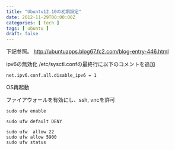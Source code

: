 ```yaml
---
title: "Ubuntu12.10の初期設定"
date: 2012-11-29T00:00:00Z
categories: [ tech ]
tags: [ ubuntu ]
draft: false
---
```


下記参照。
http://ubuntuapps.blog67.fc2.com/blog-entry-446.html

ipv6の無効化
/etc/sysctl.confの最終行に以下のコメントを追加
```
net.ipv6.conf.all.disable_ipv6 = 1
```

OS再起動

ファイアウォールを有効にし、ssh, vncを許可
```
sudo ufw enable

sudo ufw default DENY

sudo ufw  allow 22
sudo ufw allow 5900
sudo ufw status
```